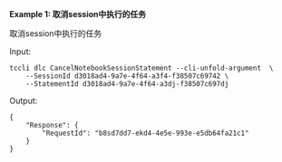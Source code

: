 **Example 1: 取消session中执行的任务**

取消session中执行的任务

Input: 

```
tccli dlc CancelNotebookSessionStatement --cli-unfold-argument  \
    --SessionId d3018ad4-9a7e-4f64-a3f4-f38507c69742 \
    --StatementId d3018ad4-9a7e-4f64-a3dj-f38507c697dj
```

Output: 
```
{
    "Response": {
        "RequestId": "b8sd7dd7-ekd4-4e5e-993e-e5db64fa21c1"
    }
}
```

